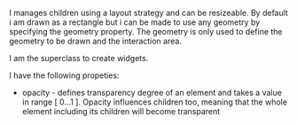 I manages children using a layout strategy and can be resizeable.
By default  i am drawn as a rectangle but i can be made to use any geometry by specifying the geometry property. The geometry is only used to define the geometry to be drawn and the interaction area.

I am the superclass to create widgets.

I have the following propeties:

 - opacity - defines transparency degree of an element and takes a value in range [ 0...1 ]. Opacity influences children too, meaning that the whole element including its children will become transparent
